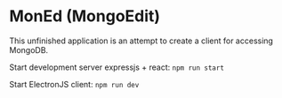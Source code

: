# MonEd (MongoEdit)

This unfinished application is an attempt to create a client for accessing MongoDB.

Start development server expressjs + react:
`npm run start`

Start ElectronJS client:
`npm run dev`